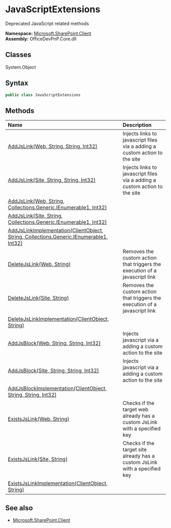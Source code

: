 # JavaScriptExtensions
Deprecated JavaScript related methods  

**Namespace:** [Microsoft.SharePoint.Client](Microsoft.SharePoint.Client.md)  
**Assembly:** OfficeDevPnP.Core.dll  
## Classes
System.Object  
## Syntax
```C#
public class JavaScriptExtensions
```
## Methods
|**Name**|**Description**|
|:-----|:-----|
| [AddJsLink(Web, String, String, Int32)](JavaScriptExtensionsAddJsLinkWebStringStringInt32.md) | Injects links to javascript files via a adding a custom action to the site
| [AddJsLink(Site, String, String, Int32)](JavaScriptExtensionsAddJsLinkSiteStringStringInt32.md) | Injects links to javascript files via a adding a custom action to the site
| [AddJsLink(Web, String, Collections.Generic.IEnumerable1<String>, Int32)](JavaScriptExtensionsAddJsLinkWebStringCollections.Generic.IEnumerable1<String>Int32.md) | 
| [AddJsLink(Site, String, Collections.Generic.IEnumerable1<String>, Int32)](JavaScriptExtensionsAddJsLinkSiteStringCollections.Generic.IEnumerable1<String>Int32.md) | 
| [AddJsLinkImplementation(ClientObject, String, Collections.Generic.IEnumerable1<String>, Int32)](JavaScriptExtensionsAddJsLinkImplementationClientObjectStringCollections.Generic.IEnumerable1<String>Int32.md) | 
| [DeleteJsLink(Web, String)](JavaScriptExtensionsDeleteJsLinkWebString.md) | Removes the custom action that triggers the execution of a javascript link
| [DeleteJsLink(Site, String)](JavaScriptExtensionsDeleteJsLinkSiteString.md) | Removes the custom action that triggers the execution of a javascript link
| [DeleteJsLinkImplementation(ClientObject, String)](JavaScriptExtensionsDeleteJsLinkImplementationClientObjectString.md) | 
| [AddJsBlock(Web, String, String, Int32)](JavaScriptExtensionsAddJsBlockWebStringStringInt32.md) | Injects javascript via a adding a custom action to the site
| [AddJsBlock(Site, String, String, Int32)](JavaScriptExtensionsAddJsBlockSiteStringStringInt32.md) | Injects javascript via a adding a custom action to the site
| [AddJsBlockImplementation(ClientObject, String, String, Int32)](JavaScriptExtensionsAddJsBlockImplementationClientObjectStringStringInt32.md) | 
| [ExistsJsLink(Web, String)](JavaScriptExtensionsExistsJsLinkWebString.md) | Checks if the target web already has a custom JsLink with a specified key
| [ExistsJsLink(Site, String)](JavaScriptExtensionsExistsJsLinkSiteString.md) | Checks if the target site already has a custom JsLink with a specified key
| [ExistsJsLinkImplementation(ClientObject, String)](JavaScriptExtensionsExistsJsLinkImplementationClientObjectString.md) | 
## See also
- [Microsoft.SharePoint.Client](Microsoft.SharePoint.Client.md)
